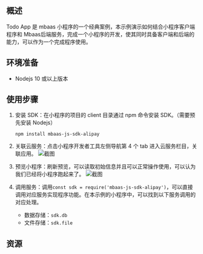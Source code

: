 ## 概述

Todo App 是 mbaas 小程序的一个经典案例，本示例演示如何结合小程序客户端程序和 Mbaas后端服务，完成一个小程序的开发，使其同时具备客户端和后端的能力，可以作为一个完成程序使用。

## 环境准备

* Nodejs 10 或以上版本

## 使用步骤

1. 安装 SDK：在小程序的项目的 client 目录通过 npm 命令安装 SDK。（需要预先安装 Nodejs）
    
    ```
    npm install mbaas-js-sdk-alipay
    ```
    
  
2. 关联云服务：点击小程序开发者工具左侧导航第 4 个 tab 进入云服务栏目，关联应用。
    ![截图](https://cdn.nlark.com/yuque/0/2018/png/84303/1536762551947-cfc8ac0d-06d9-4f80-b707-7b827cc408c2.png)
    
3. 预览小程序：刷新预览，可以读取初始信息并且可以正常操作使用，可以认为我们已经将小程序跑起来了。
    ![截图](https://cdn.nlark.com/yuque/0/2018/png/84303/1536985350442-fc2f8bf3-7b17-4ea5-95aa-5b8dc7182435.png)

4. 调用服务：调用`const sdk = require('mbaas-js-sdk-alipay')`，可以直接调用对应服务实现程序功能。在本示例的小程序中，可以找到以下服务调用的对应处理。
    * 数据存储：`sdk.db`
    * 文件存储：`sdk.file`

## 资源
